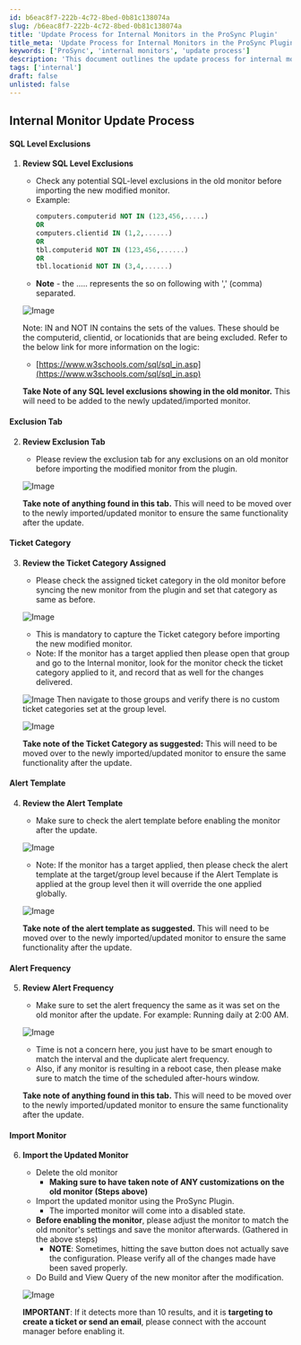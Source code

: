 ```yaml
---
id: b6eac8f7-222b-4c72-8bed-0b81c138074a
slug: /b6eac8f7-222b-4c72-8bed-0b81c138074a
title: 'Update Process for Internal Monitors in the ProSync Plugin'
title_meta: 'Update Process for Internal Monitors in the ProSync Plugin'
keywords: ['ProSync', 'internal monitors', 'update process']
description: 'This document outlines the update process for internal monitors in the ProSync plugin.'
tags: ['internal']
draft: false
unlisted: false
---
```


## Internal Monitor Update Process

#### SQL Level Exclusions

1. **Review SQL Level Exclusions**
    - Check any potential SQL-level exclusions in the old monitor before importing the  new modified monitor.
    - Example:
        ```sql
        computers.computerid NOT IN (123,456,.....)
        OR
        computers.clientid IN (1,2,......)
        OR
        tbl.computerid NOT IN (123,456,......)
        OR
        tbl.locationid NOT IN (3,4,......)
        ```
    - **Note** - the ..... represents the so on following with ',' (comma) separated.

   ![Image](../../../static/img/update-internal-monitors-prosync/image_1.png)

   Note: IN and NOT IN contains the sets of the values. These should be the computerid, clientid, or locationids that are being excluded.
   Refer to the below link for more information on the logic:
   - [https://www.w3schools.com/sql/sql_in.asp](https://www.w3schools.com/sql/sql_in.asp)

   **Take Note of any SQL level exclusions showing in the old monitor.** This will need to be added to the newly updated/imported monitor.

#### Exclusion Tab

2. **Review Exclusion Tab**
   - Please review the exclusion tab for any exclusions on an old monitor before importing the modified monitor from the plugin.

   ![Image](/static/img/b6eac8f7-222b-4c72-8bed-0b81c138074a/data1.png)

   **Take note of anything found in this tab.** This will need to be moved over to the newly imported/updated monitor to ensure the same functionality after the update.

#### Ticket Category

3. **Review the Ticket Category Assigned**
   - Please check the assigned ticket category in the old monitor before syncing the new monitor from the plugin and set that category as same as before.

   ![Image](../../../static/img/update-internal-monitors-prosync/image_2.png)

   - This is mandatory to capture the Ticket category before importing the new modified monitor.
   - Note: If the monitor has a target applied then please open that group and go to the Internal monitor, look for the monitor check the ticket category applied to it, and record that as well for the changes delivered.

   ![Image](../../../static/img/update-internal-monitors-prosync/image_3.png)
   Then navigate to those groups and verify there is no custom ticket categories set at the group level.

   ![Image](../../../static/img/update-internal-monitors-prosync/image_4.png)

   **Take note of the Ticket Category as suggested:** This will need to be moved over to the newly imported/updated monitor to ensure the same functionality after the update.

#### Alert Template

4. **Review the Alert Template**
   - Make sure to check the alert template before enabling the monitor after the update.

   ![Image](../../../static/img/update-internal-monitors-prosync/image_5.png)

   - Note: If the monitor has a target applied, then please check the alert template at the target/group level because if the Alert Template is applied at the group level then it will override the one applied globally.

   ![Image](../../../static/img/update-internal-monitors-prosync/image_6.png)

   **Take note of the alert template as suggested.** This will need to be moved over to the newly imported/updated monitor to ensure the same functionality after the update.

#### Alert Frequency

5. **Review Alert Frequency**
   - Make sure to set the alert frequency the same as it was set on the old monitor after the update.
   For example: Running daily at 2:00 AM.

   ![Image](../../../static/img/update-internal-monitors-prosync/image_7.png)

   - Time is not a concern here, you just have to be smart enough to match the interval and the duplicate alert frequency.
   - Also, if any monitor is resulting in a reboot case, then please make sure to match the time of the scheduled after-hours window.

   **Take note of anything found in this tab.** This will need to be moved over to the newly imported/updated monitor to ensure the same functionality after the update.

#### Import Monitor

6. **Import the Updated Monitor**
   - Delete the old monitor
     - **Making sure to have taken note of ANY customizations on the old monitor (Steps above)**
   - Import the updated monitor using the ProSync Plugin.
     - The imported monitor will come into a disabled state.
   - **Before enabling the monitor**, please adjust the monitor to match the old monitor's settings and save the monitor afterwards. (Gathered in the above steps)
     - **NOTE**: Sometimes, hitting the save button does not actually save the configuration. Please verify all of the changes made have been saved properly.
   - Do Build and View Query of the new monitor after the modification.

   ![Image](../../../static/img/update-internal-monitors-prosync/image_8.png)

   **IMPORTANT**: If it detects more than 10 results, and it is **targeting to create a ticket or send an email**, please connect with the account manager before enabling it.
